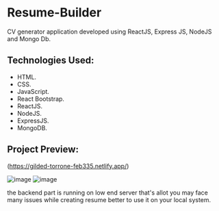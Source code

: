 # Resume-Builder

CV generator application developed using ReactJS, Express JS,  NodeJS and Mongo Db.

## Technologies Used:

* HTML.
* CSS.
* JavaScript.
* React Bootstrap.
* ReactJS.
* NodeJS.
* ExpressJS.
* MongoDB.

## Project Preview:
(https://gilded-torrone-feb335.netlify.app/)

![image](https://user-images.githubusercontent.com/67819043/173674844-446268a6-d7ed-42d1-89d2-8ab00158a5c5.png)
![image](https://user-images.githubusercontent.com/67819043/173674858-6ca320a7-1253-4d59-b6b3-ec181bfbd57d.png)


the backend part is running on low end server that's allot you may face many issues while creating resume better to use it on your local system.
